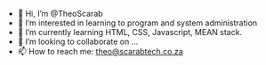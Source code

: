 - 👋 Hi, I’m @TheoScarab
- 👀 I’m interested in learning to program and system administration
- 🌱 I’m currently learning HTML, CSS, Javascript, MEAN stack.
- 💞️ I’m looking to collaborate on ...
- 📫 How to reach me: theo@scarabtech.co.za

<!---
TheoScarab/TheoScarab is a ✨ special ✨ repository because its `README.md` (this file) appears on your GitHub profile.
You can click the Preview link to take a look at your changes.
--->
